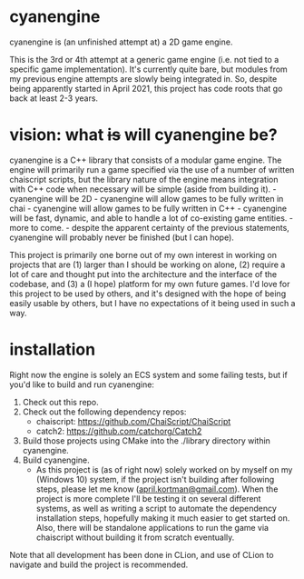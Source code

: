 # cyanengine
cyanengine is (an unfinished attempt at) a 2D game engine.

This is the 3rd or 4th attempt at a generic game engine (i.e. not tied to a specific game implementation).
It's currently quite bare, but modules from my previous engine attempts are slowly being integrated in.
So, despite being apparently started in April 2021, this project has code roots that go back at least 2-3 years.

# vision: what ~~is~~ will cyanengine be?
cyanengine is a C++ library that consists of a modular game engine. The engine will primarily run a game specified
via the use of a number of written chaiscript scripts, but the library nature of the engine means integration with C++
code when necessary will be simple (aside from building it).
    - cyanengine will be 2D
    - cyanengine will allow games to be fully written in chai
    - cyanengine will allow games to be fully written in C++
    - cyanengine will be fast, dynamic, and able to handle a lot of co-existing game entities.
    - more to come.
    - despite the apparent certainty of the previous statements, cyanengine will probably never be finished (but I can
      hope).

This project is primarily one borne out of my own interest in working on projects that are (1) larger than I should be
working on alone, (2) require a lot of care and thought put into the architecture and the interface of the codebase, and
(3) a (I hope) platform for my own future games. I'd love for this project to be used by others, and it's designed with 
the hope of being easily usable by others, but I have no expectations of it being used in such a way.

# installation
Right now the engine is solely an ECS system and some failing tests, but if you'd like to build and run cyanengine:
    
1. Check out this repo.
2. Check out the following dependency repos:
    - chaiscript: https://github.com/ChaiScript/ChaiScript
    - catch2: https://github.com/catchorg/Catch2
3. Build those projects using CMake into the ./library directory within cyanengine.
4. Build cyanengine.
    - As this project is (as of right now) solely worked on by myself on my (Windows 10) system, if the project isn't
      building after following steps, please let me know (april.kortman@gmail.com). When the project is more complete
      I'll be testing it on several different systems, as well as writing a script to automate the dependency
      installation steps, hopefully making it much easier to get started on. Also, there will be standalone applications
      to run the game via chaiscript without building it from scratch eventually.
      
  Note that all development has been done in CLion, and use of CLion to navigate and build the project is recommended.